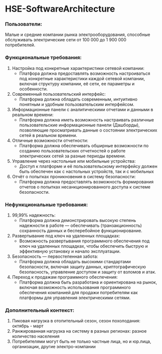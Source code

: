 # HSE-SoftwareArchitecture
### Пользователи:
Малые и средние компании рынка электрооборудования, способные обслуживать электрические сети от 100 000 до 1 900 000 потребителей.

### Функциональные требования:
1. Настройка под конкретные характеристики сетевой компании:
    - Платфора должна предоставлять возможность настроиваться под конкретные характеристики каждой сетевой компании, включая структуру компании, её сети, ее параметры и особенности.
2. Современный пользовательский интерфейс:
    - Платформа должна обладать современным, интуитивно понятным и удобным пользовательским интерфейсом.
3. Информационные панели с аналитическими отчетами и данными в реальном времени:
    - Платформа должна иметь возможность настраивать различные пользовательские информационные панели (Дашборды), позволяющие просматривать данные о состоянии электрических сетей в реальном времени.
4. Отличные возможности отчетности:
    - Платформа должна обеспечивать обширные возможности по созданию пользовательских отчетностей о работе электрических сетей за разные периоды времени.
5. Управление через настольные или мобильные устройства:
    - Доступ к платформе и её пользовательскому интерфейсу должен быть обеспечен как с настольных устройств, так и с мобильных
6. Отчёт о попытках проникновения в систему безопасности:
    - Платформа должна предоставлять возможность формирования отчетов о попытках несанкционированного доступа к системе безопасности.

### Нефункциональные требования:
1. 99,99% надежность:
    - Платформа должна демонстрировать высокую степень надежности в работе — обеспечивать (транзакционность) сохранность данных и бесперебойное функционирование.
2. Развертывание под ключ на удаленных площадках:
    - Возможность развертывания программного обеспечения под ключ на удаленных площадках, чтобы обеспечить быструю и эффективную установку и начало эксплуатации.
3. Безопасность — первостепенная забота:
    - Платформа должна обладать высокими стандартами безопасности, включая защиту данных, криптографическую безопасность, управление доступом и защиту от взломов и атак.
4. Переход к продажам программного обеспечения:
    - Платформа должна быть разработана и ориентирована на рынок, включая возможность использования программного обеспечения компанией для продажи потребителям как платформы для управления электрическими сетями.

### Дополнительный контекст:
1. Пиковая нагрузка в отопительный сезон, сезон похолодания: октябрь - март
2. Ранжированная нагрузка на систему в разных регионах: разное количество населения
3. Потребителями могут быть не только частные лица, но и юр.лица, организации, другие электро-компании
